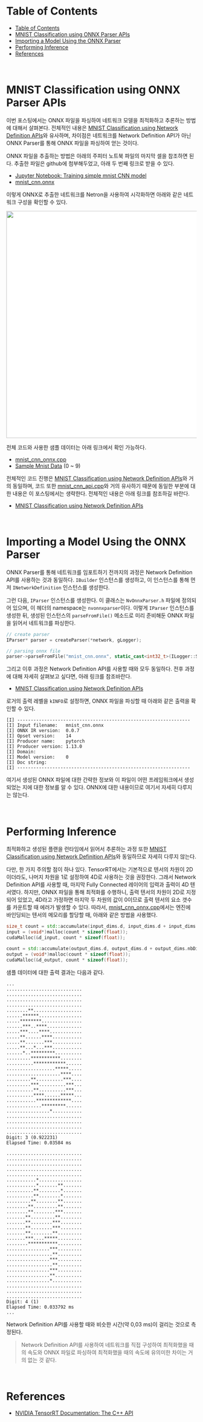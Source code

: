 # Table of Contents

- [Table of Contents](#table-of-contents)
- [MNIST Classification using ONNX Parser APIs](#mnist-classification-using-onnx-parser-apis)
- [Importing a Model Using the ONNX Parser](#importing-a-model-using-the-onnx-parser)
- [Performing Inference](#performing-inference)
- [References](#references)

<br>

# MNIST Classification using ONNX Parser APIs

이번 포스팅에서는 ONNX 파일을 파싱하여 네트워크 모델을 최적화하고 추론하는 방법에 대해서 살펴본다. 전체적인 내용은 [MNIST Classification using Network Definition APIs](/tensorrt/study/01_mnist_cnn_api.md)와 유사하며, 차이점은 네트워크를 Network Definition API가 아닌 ONNX Parser를 통해 ONNX 파일을 파싱하여 얻는 것이다.

ONNX 파일을 추출하는 방법은 아래의 주피터 노트북 파일의 마지막 셀을 참조하면 된다. 추출한 파일은 github에 첨부해두었고, 아래 두 번째 링크로 받을 수 있다.

- [Jupyter Notebook: Training simple mnist CNN model](/cudnn/code/mnist_cnn_v7/mnist-cnn.ipynb)
- [mnist_cnn.onnx](/tensorrt/code/mnist_cnn_onnx/mnist_cnn.onnx)

이렇게 ONNX로 추출한 네트워크를 Netron을 사용하여 시각화하면 아래와 같은 네트워크 구성을 확인할 수 있다.

<img src="https://img1.daumcdn.net/thumb/R1280x0/?scode=mtistory2&fname=https%3A%2F%2Fblog.kakaocdn.net%2Fdn%2F5JSXs%2FbtsjlXqmKcW%2FlwYO8QtZgczM31xBwY5u6K%2Fimg.png" height=600px style="display: block; margin: 0 auto; background-color:white"/>

전체 코드와 사용한 샘플 데이터는 아래 링크에서 확인 가능하다.

- [mnist_cnn_onnx.cpp](/tensorrt/code/mnist_cnn_onnx/mnist_cnn_onnx.cpp)
- [Sample Mnist Data](/cudnn/code/mnist_cnn_v7/digits/) (0 ~ 9)

전체적인 코드 진행은 [MNIST Classification using Network Definition APIs](/tensorrt/study/01_mnist_cnn_api.md)와 거의 동일하며, 코드 또한 [mnist_cnn_api.cpp](/tensorrt/code/mnist_cnn_api/mnist_cnn_api.cpp)와 거의 유사하기 때문에 동일한 부분에 대한 내용은 이 포스팅에서는 생략한다. 전체적인 내용은 아래 링크를 참조하길 바란다.

- [MNIST Classification using Network Definition APIs](/tensorrt/study/01_mnist_cnn_api.md)

<br>

# Importing a Model Using the ONNX Parser

ONNX Parser를 통해 네트워크를 임포트하기 전까지의 과정은 Network Definition API를 사용하는 것과 동일하다. `IBuilder` 인스턴스를 생성하고, 이 인스턴스를 통해 먼저 `INetworkDefinition` 인스턴스를 생성한다.

그런 다음, `IParser` 인스턴스를 생성한다. 이 클래스는 `NvOnnxParser.h` 파일에 정의되어 있으며, 이 헤더의 namespace는 `nvonnxparser`이다. 이렇게 `IParser` 인스턴스를 생성한 뒤, 생성된 인스턴스의 `parseFromFile()` 메소드로 미리 준비해둔 ONNX 파일을 읽어서 네트워크를 파싱한다.
```c++
// create parser
IParser* parser = createParser(*network, gLogger);

// parsing onnx file
parser->parseFromFile("mnist_cnn.onnx", static_cast<int32_t>(ILogger::Severity::kVERBOSE));
```

그리고 이후 과정은 Network Definition API를 사용할 때와 모두 동일하다. 전후 과정에 대해 자세히 살펴보고 싶다면, 아래 링크를 참조바란다.

- [MNIST Classification using Network Definition APIs](/tensorrt/study/01_mnist_cnn_api.md)

로거의 출력 레벨을 `kINFO`로 설정하면, ONNX 파일을 파싱할 때 아래와 같은 출력을 확인할 수 있다.
```
[I] ----------------------------------------------------------------
[I] Input filename:   mnist_cnn.onnx
[I] ONNX IR version:  0.0.7
[I] Opset version:    14
[I] Producer name:    pytorch
[I] Producer version: 1.13.0
[I] Domain:           
[I] Model version:    0
[I] Doc string:       
[I] ----------------------------------------------------------------
```

여기서 생성된 ONNX 파일에 대한 간략한 정보와 이 파일이 어떤 프레임워크에서 생성되었는 지에 대한 정보를 알 수 있다. ONNX에 대한 내용이므로 여기서 자세히 다루지는 않는다.

<br>

# Performing Inference

최적화하고 생성된 플랜을 런타임에서 읽어서 추론하는 과정 또한 [MNIST Classification using Network Definition APIs](/tensorrt/study/01_mnist_cnn_api.md)와 동일하므로 자세히 다루지 않는다.

다만, 한 가지 주의할 점이 하나 있다. TensorRT에서는 기본적으로 텐서의 차원이 2D 이더라도, 나머지 차원을 1로 설정하여 4D로 사용하는 것을 권장한다. 그래서 Network Definition API를 사용할 때, 마지막 Fully Connected 레이어의 입력과 출력이 4D 텐서였다. 하지만, ONNX 파일을 통해 최적화를 수행하니, 출력 텐서의 차원이 2D로 지정되어 있었고, 4D라고 가정하면 마지막 두 차원의 값이 0이므로 출력 텐서의 요소 갯수를 카운트할 때 에러가 발생할 수 있다. 따라서, [mnist_cnn_onnx.cpp](/tensorrt/code/mnist_cnn_onnx/mnist_cnn_onnx.cpp)에서는 엔진에 바인딩되는 텐서의 메모리를 할당할 때, 아래와 같은 방법을 사용했다.
```c++
size_t count = std::accumulate(input_dims.d, input_dims.d + input_dims.nbDims, 1, std::multiplies<>());
input = (void*)malloc(count * sizeof(float));
cudaMalloc(&d_input, count * sizeof(float));

count = std::accumulate(output_dims.d, output_dims.d + output_dims.nbDims, 1, std::multiplies<>());
output = (void*)malloc(count * sizeof(float));
cudaMalloc(&d_output, count * sizeof(float));
```

샘플 데이터에 대한 출력 결과는 다음과 같다.
```
...
............................
............................
............................
............................
........**..................
......******................
.....********...............
......***..****.............
.....***....****............
.....**......****...........
.....**.......***...........
.....**...*...***...........
......*..*********..........
.........***********........
..........************......
..................*****.....
....................****....
.........**..........***....
.........***..........***...
..........**..........***...
..........****......*****...
...........*************....
.............*********......
................*...........
............................
............................
............................
............................
Digit: 3 (0.922231)
Elapsed Time: 0.03584 ms

............................
............................
............................
............................
............................
...........*................
...........*.......**.......
..........**........*.......
..........**........*.......
.........**........**.......
........**.........**.......
........**........***.......
.......**.........**........
.......**........***........
.......**........***........
.......**........**.........
.......***....*****.........
........***********.........
................***.........
.................**.........
................***.........
.................**.........
................***.........
................**..........
................*...........
............................
............................
............................
Digit: 4 (1)
Elapsed Time: 0.033792 ms
...
```

Network Definition API를 사용할 때와 비슷한 시간(약 0,03 ms)이 걸리는 것으로 측정된다.

> Network Definition API를 사용하여 네트워크를 직접 구성하여 최적화했을 때의 속도와 ONNX 파일로 파싱하여 최적화했을 때의 속도에 유의미한 차이는 거의 없는 것 같다.

<br>

# References

- [NVIDIA TensorRT Documentation: The C++ API](/tensorrt/doc/01_developer_guide/03_the_cpp_api.md)
